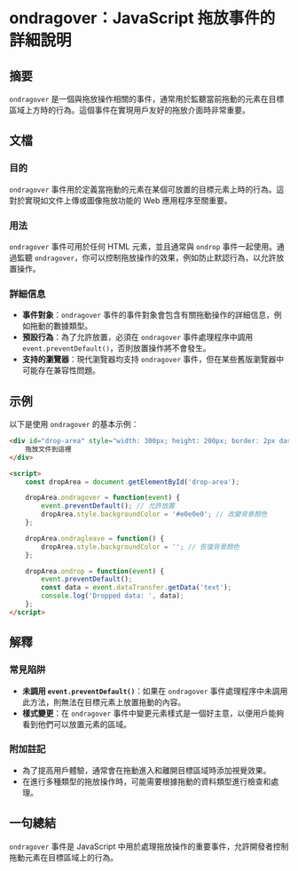 <!--
Meta Description: # ondragover：JavaScript 拖放事件的詳細說明 ## 摘要 `ondragover` 是一個與拖放操作相關的事件，通常用於監聽當前拖動的元素在目標區域上方時的行為。這個事件在實現用戶友好的拖放介面時非常重要。 ## 文檔 ### 目的 `ondragover` 事件用於定義當拖動...
Meta Keywords: ondragover, event, droparea, preventdefault, style
-->

# ondragover：JavaScript 拖放事件的詳細說明

## 摘要
`ondragover` 是一個與拖放操作相關的事件，通常用於監聽當前拖動的元素在目標區域上方時的行為。這個事件在實現用戶友好的拖放介面時非常重要。

## 文檔
### 目的
`ondragover` 事件用於定義當拖動的元素在某個可放置的目標元素上時的行為。這對於實現如文件上傳或圖像拖放功能的 Web 應用程序至關重要。

### 用法
`ondragover` 事件可用於任何 HTML 元素，並且通常與 `ondrop` 事件一起使用。通過監聽 `ondragover`，你可以控制拖放操作的效果，例如防止默認行為，以允許放置操作。

### 詳細信息
- **事件對象**：`ondragover` 事件的事件對象會包含有關拖動操作的詳細信息，例如拖動的數據類型。
- **預設行為**：為了允許放置，必須在 `ondragover` 事件處理程序中調用 `event.preventDefault()`，否則放置操作將不會發生。
- **支持的瀏覽器**：現代瀏覽器均支持 `ondragover` 事件，但在某些舊版瀏覽器中可能存在兼容性問題。

## 示例
以下是使用 `ondragover` 的基本示例：

```html
<div id="drop-area" style="width: 300px; height: 200px; border: 2px dashed #ccc;">
    拖放文件到這裡
</div>

<script>
    const dropArea = document.getElementById('drop-area');

    dropArea.ondragover = function(event) {
        event.preventDefault(); // 允許放置
        dropArea.style.backgroundColor = '#e0e0e0'; // 改變背景顏色
    };

    dropArea.ondragleave = function() {
        dropArea.style.backgroundColor = ''; // 恢復背景顏色
    };

    dropArea.ondrop = function(event) {
        event.preventDefault();
        const data = event.dataTransfer.getData('text');
        console.log('Dropped data: ', data);
    };
</script>
```

## 解釋
### 常見陷阱
- **未調用 `event.preventDefault()`**：如果在 `ondragover` 事件處理程序中未調用此方法，則無法在目標元素上放置拖動的內容。
- **樣式變更**：在 `ondragover` 事件中變更元素樣式是一個好主意，以便用戶能夠看到他們可以放置元素的區域。

### 附加註記
- 為了提高用戶體驗，通常會在拖動進入和離開目標區域時添加視覺效果。
- 在進行多種類型的拖放操作時，可能需要根據拖動的資料類型進行檢查和處理。

## 一句總結
`ondragover` 事件是 JavaScript 中用於處理拖放操作的重要事件，允許開發者控制拖動元素在目標區域上的行為。